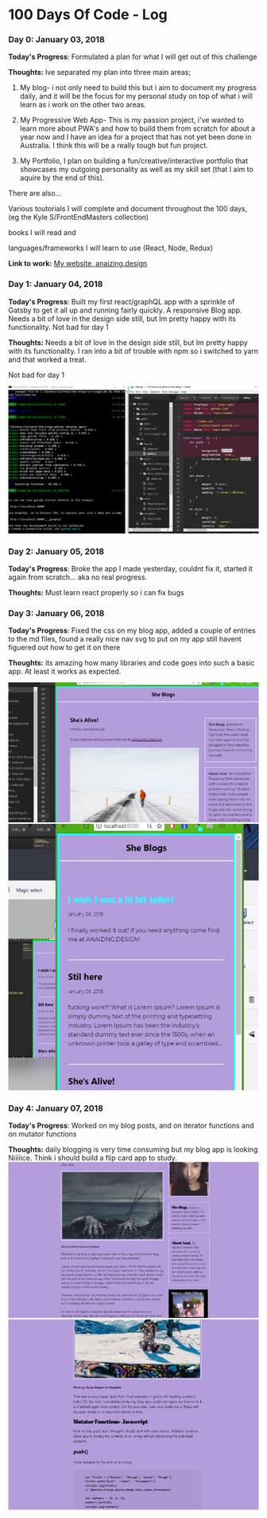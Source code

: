 # 100 Days Of Code - Log

### Day 0: January 03, 2018 

**Today's Progress**: Formulated a plan for what I will get out of this challenge

**Thoughts:** Ive separated my plan into three main areas; 

1. My blog- i not only need to build this but i aim to document my progress daily, and it will be the focus for my personal study on top of what i will learn as i work on the other two areas. 

2. My Progressive Web App- This is my passion project, i've wanted to learn more about PWA's and how to build them from scratch for about a year now and I have an idea for a project that has not yet been done in Australia. I think this will be a really tough but fun project. 

3. My Portfolio, I plan on building a fun/creative/interactive portfolio that showcases my outgoing personality as well as my skill set (that I aim to aquire by the end of this).

There are also... 

Various toutorials I will complete and document throughout the 100 days, (eg the Kyle S/FrontEndMasters collection)

books I will read and 

languages/frameworks I will learn to use (React, Node, Redux)

**Link to work:** [My website, anaizing.design](https://anaizing.design)


### Day 1: January 04, 2018 

**Today's Progress**: Built my first react/graphQL app with a sprinkle of Gatsby to get it all up and running fairly quickly. A responsive Blog app.
Needs a bit of love in the design side still, but Im pretty happy with its functionality.
Not bad for day 1

**Thoughts:** Needs a bit of love in the design side still, but Im pretty happy with its functionality. I ran into a bit of trouble with npm so i switched to yarn and that worked a treat. 

Not bad for day 1


![Screenshot](blog-react.png)

### Day 2: January 05, 2018 

**Today's Progress**: Broke the app I made yesterday, couldnt fix it, started it again from scratch... aka no real progress.

**Thoughts:** Must learn react properly so i can fix bugs


### Day 3: January 06, 2018 

**Today's Progress**: Fixed the css on my blog app, added a couple of entries to the md files, found a really nice nav svg to put on my app still havent figuered out how to get it on there

**Thoughts:** its amazing how many libraries and code goes into such a basic app. At least it works as expected.

![Screenshot](blog1.png)
![Screenshot](blog2.png)

### Day 4: January 07, 2018 

**Today's Progress**: Worked on my blog posts, and on iterator functions and on mutator functions

**Thoughts:** daily blogging is very time consuming but my blog app is looking Niiiiice. Think i should build a flip card app to study.
![Screenshot](day1.png)
![Screenshot](day2also.png)
